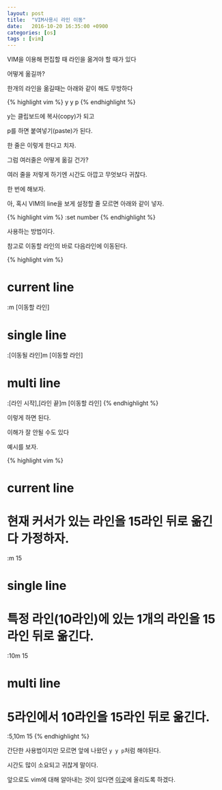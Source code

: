 ```yaml
---
layout: post
title:  "VIM사용시 라인 이동"
date:   2016-10-20 16:35:00 +0900
categories: [os]
tags : [vim]
---
```

VIM을 이용해 편집할 때 라인을 옮겨야 할 때가 있다

어떻게 옮길까?
<!--more-->

한개의 라인을 옮길때는 아래와 같이 해도 무방하다

{% highlight vim %}
 y
 y
 p
{% endhighlight %}

y는 클립보드에 복사(copy)가 되고

p를 하면 붙여넣기(paste)가 된다.

한 줄은 이렇게 한다고 치자.

그럼 여러줄은 어떻게 옮길 건가?

여러 줄을 저렇게 하기엔 시간도 아깝고 무엇보다 귀찮다.

한 번에 해보자.

아, 혹시 VIM의 line을 보게 설정할 줄 모르면 아래와 같이 넣자.

{% highlight vim %}
  :set number
{% endhighlight %}

사용하는 방법이다.

참고로 이동할 라인의 바로 다음라인에 이동된다.

{% highlight vim %}
 # current line
 :m [이동할 라인]

 # single line
 :[이동될 라인]m [이동할 라인]

 # multi line
 :[라인 시작],[라인 끝]m [이동할 라인]
{% endhighlight %}

이렇게 하면 된다.

이해가 잘 안될 수도 있다

예시를 보자.

{% highlight vim %}
 # current line
 # 현재 커서가 있는 라인을 15라인 뒤로 옮긴다 가정하자.
 :m 15

 # single line
 # 특정 라인(10라인)에 있는 1개의 라인을 15라인 뒤로 옮긴다.
 :10m 15

 # multi line
 # 5라인에서 10라인을 15라인 뒤로 옮긴다.
 :5,10m 15
{% endhighlight %}

간단한 사용법이지만 모르면 앞에 나왔던 `y y p`처럼 해야된다.

시간도 많이 소요되고 귀찮게 말이다.

앞으로도 vim에 대해 알아내는 것이 있다면 [이곳](/tags/vim)에 올리도록 하겠다.
